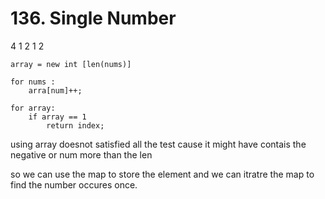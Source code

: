 # 136. Single Number

4 1 2 1 2
```
array = new int [len(nums)]

for nums :  
    arra[num]++;

for array: 
    if array == 1   
        return index;
```
using array doesnot satisfied all the test cause it might have contais the negative or num more than the len

so we can use the map to store the element and we can itratre the map to find the number occures once.

